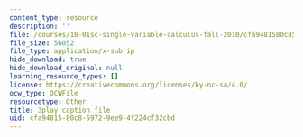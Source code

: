 ```yaml
---
content_type: resource
description: ''
file: /courses/18-01sc-single-variable-calculus-fall-2010/cfa9481580c859729ee94f224cf32cbd_aeXp1zC6Hls.vtt
file_size: 56052
file_type: application/x-subrip
hide_download: true
hide_download_original: null
learning_resource_types: []
license: https://creativecommons.org/licenses/by-nc-sa/4.0/
ocw_type: OCWFile
resourcetype: Other
title: 3play caption file
uid: cfa94815-80c8-5972-9ee9-4f224cf32cbd
---
```

